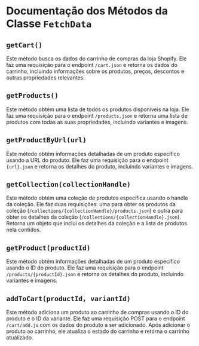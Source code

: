 # Documentação dos Métodos da Classe `FetchData`

## `getCart()`
Este método busca os dados do carrinho de compras da loja Shopify. Ele faz uma requisição para o endpoint `/cart.json` e retorna os dados do carrinho, incluindo informações sobre os produtos, preços, descontos e outras propriedades relevantes.

## `getProducts()`
Este método obtém uma lista de todos os produtos disponíveis na loja. Ele faz uma requisição para o endpoint `/products.json` e retorna uma lista de produtos com todas as suas propriedades, incluindo variantes e imagens.

## `getProductByUrl(url)`
Este método obtém informações detalhadas de um produto específico usando a URL do produto. Ele faz uma requisição para o endpoint `{url}.json` e retorna os detalhes do produto, incluindo variantes e imagens.

## `getCollection(collectionHandle)`
Este método obtém uma coleção de produtos específica usando o handle da coleção. Ele faz duas requisições: uma para obter os produtos da coleção (`/collections/{collectionHandle}/products.json`) e outra para obter os detalhes da coleção (`/collections/{collectionHandle}.json`). Retorna um objeto que inclui os detalhes da coleção e a lista de produtos nela contidos.

## `getProduct(productId)`
Este método obtém informações detalhadas de um produto específico usando o ID do produto. Ele faz uma requisição para o endpoint `/products/{productId}.json` e retorna os detalhes do produto, incluindo variantes e imagens.

## `addToCart(productId, variantId)`
Este método adiciona um produto ao carrinho de compras usando o ID do produto e o ID da variante. Ele faz uma requisição POST para o endpoint `/cart/add.js` com os dados do produto a ser adicionado. Após adicionar o produto ao carrinho, ele atualiza o estado do carrinho e retorna o carrinho atualizado.